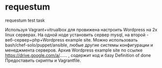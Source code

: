 # requestum
requestum test task


Используя Vagrant+vitrualbox для провижена настроить Wordpress на 2х linux серверах. На одной ноде установить сервер mysql, на второй - веб-сервер+php+Wordpress example site.
Можно использовать bash/chef-solo/puppet/ansible, любые другие системы конфигурации и менеджмента серверов.
Архив Wordpress example site по ссылке https://drive.google.com/a/......
, содержит код и базу Definition of done
Предоставить скрипты и Vagrantfile.
